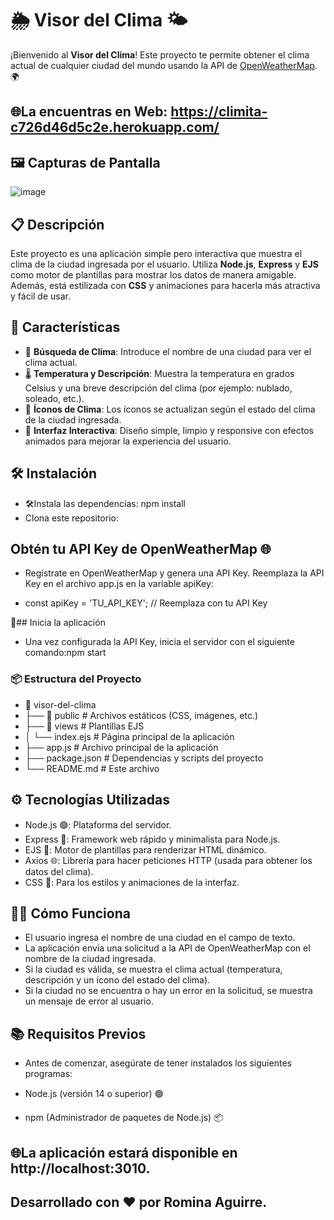 # 🌦️ Visor del Clima 🌤️

¡Bienvenido al **Visor del Clima**! Este proyecto te permite obtener el clima actual de cualquier ciudad del mundo usando la API de [OpenWeatherMap](https://openweathermap.org/). 🌍

## 🌐La encuentras en Web: https://climita-c726d46d5c2e.herokuapp.com/

## 🖼️ Capturas de Pantalla
![image](https://github.com/user-attachments/assets/5e8b8a0e-9807-4950-a027-462e2d380c55)


## 📋 Descripción

Este proyecto es una aplicación simple pero interactiva que muestra el clima de la ciudad ingresada por el usuario. Utiliza **Node.js**, **Express** y **EJS** como motor de plantillas para mostrar los datos de manera amigable. Además, está estilizada con **CSS** y animaciones para hacerla más atractiva y fácil de usar.

## 🚀 Características

- 🔎 **Búsqueda de Clima**: Introduce el nombre de una ciudad para ver el clima actual.
- 🌡️ **Temperatura y Descripción**: Muestra la temperatura en grados Celsius y una breve descripción del clima (por ejemplo: nublado, soleado, etc.).
- 🌈 **Íconos de Clima**: Los íconos se actualizan según el estado del clima de la ciudad ingresada.
- 📱 **Interfaz Interactiva**: Diseño simple, limpio y responsive con efectos animados para mejorar la experiencia del usuario.

## 🛠️ Instalación
- 🛠️Instala las dependencias: npm install
- Clona este repositorio: 


## Obtén tu API Key de OpenWeatherMap 🌐
- Regístrate en OpenWeatherMap y genera una API Key. Reemplaza la API Key en el archivo app.js en la variable apiKey:

- const apiKey = 'TU_API_KEY'; // Reemplaza con tu API Key

🌟## Inicia la aplicación
- Una vez configurada la API Key, inicia el servidor con el siguiente comando:npm start

### 📦 Estructura del Proyecto
- 📂 visor-del-clima
- ├── 📂 public          # Archivos estáticos (CSS, imágenes, etc.)
- ├── 📂 views           # Plantillas EJS
- │   └── index.ejs      # Página principal de la aplicación
- ├── app.js             # Archivo principal de la aplicación
- ├── package.json       # Dependencias y scripts del proyecto
- └── README.md          # Este archivo

## ⚙️ Tecnologías Utilizadas
- Node.js 🟢: Plataforma del servidor.
- Express 🚀: Framework web rápido y minimalista para Node.js.
- EJS 📄: Motor de plantillas para renderizar HTML dinámico.
- Axios 🌐: Librería para hacer peticiones HTTP (usada para obtener los datos del clima).
- CSS 🎨: Para los estilos y animaciones de la interfaz.


## 👩‍💻 Cómo Funciona
- El usuario ingresa el nombre de una ciudad en el campo de texto.
- La aplicación envía una solicitud a la API de OpenWeatherMap con el nombre de la ciudad ingresada.
- Si la ciudad es válida, se muestra el clima actual (temperatura, descripción y un ícono del estado del clima).
- Si la ciudad no se encuentra o hay un error en la solicitud, se muestra un mensaje de error al usuario.

## 📚 Requisitos Previos
- Antes de comenzar, asegúrate de tener instalados los siguientes programas:

- Node.js (versión 14 o superior) 🟢
- npm (Administrador de paquetes de Node.js) 📦


## 🌐La aplicación estará disponible en   http://localhost:3010.

## Desarrollado con ❤️ por Romina Aguirre.
